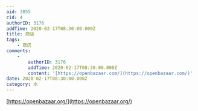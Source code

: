 ```yaml
---
aid: 3055
cid: 4
authorID: 3176
addTime: 2020-02-17T08:30:00.000Z
title: 商店
tags:
    - 商店
comments:
    -
        authorID: 3176
        addTime: 2020-02-17T08:30:00.000Z
        content: '[https://openbazaar.com/](https://openbazaar.com/)'
date: 2020-02-17T08:30:00.000Z
category: 水
---
```


[https://openbazaar.org/](https://openbazaar.org/)
